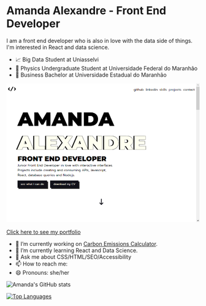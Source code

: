 # Amanda Alexandre - Front End Developer

I am a front end developer who is also in love with the data side of things. I'm interested in React and data science.

 - 📈 Big Data Student at Uniasselvi
 - :satellite: Physics Undergraduate Student at Universidade Federal do Maranhão
 - 💼 Business Bachelor at Universidade Estadual do Maranhão

![Front End Portfolio](portfolio_cover.png)

[Click here to see my portfolio](https://amandaalexandre.github.io)

- 🔭 I’m currently working on [Carbon Emissions Calculator](https://github.com/chingu-voyages/v40-geckos-team-18).
- 🌱 I’m currently learning React and Data Science.
- 💬 Ask me about CSS/HTML/SEO/Accessibility
- 📫 How to reach me: 
- 😄 Pronouns: she/her

![Amanda's GitHub stats](https://github-readme-stats.vercel.app/api?username=amandaalexandre&show_icons=true&theme=dark)

[![Top Languages](https://github-readme-stats.vercel.app/api/top-langs/?username=amandaalexandre&theme=dark)](https://github.com/amandaalexandre)
